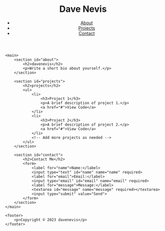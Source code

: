 <html>
<head>
	<title>davenevis</title>
	<link rel="stylesheet" type="text/css" href="style.css">
</head>
<body>
	<header>
		<h1>Dave Nevis</h1>
		<nav>
			<ul>
				<li><a href="#about">About</a></li>
				<li><a href="#projects">Projects</a></li>
				<li><a href="#contact">Contact</a></li>
			</ul>
		</nav>
	</header>

	<main>
		<section id="about">
			<h2>davenevis</h2>
			<p>Write a short bio about yourself.</p>
		</section>

		<section id="projects">
			<h2>projects</h2>
			<ul>
				<li>
					<h3>Project 1</h3>
					<p>A brief description of project 1.</p>
					<a href="#">View Code</a>
				</li>
				<li>
					<h3>Project 2</h3>
					<p>A brief description of project 2.</p>
					<a href="#">View Code</a>
				</li>
				<!-- Add more projects as needed -->
			</ul>
		</section>

		<section id="contact">
			<h2>Contact Me</h2>
			<form>
				<label for="name">Name:</label>
				<input type="text" id="name" name="name" required>
				<label for="email">Email:</label>
				<input type="email" id="email" name="email" required>
				<label for="message">Message:</label>
				<textarea id="message" name="message" required></textarea>
				<input type="submit" value="Send">
			</form>
		</section>
	</main>

	<footer>
		<p>Copyright © 2023 davenevis</p>
	</footer>
</body>
</html>
